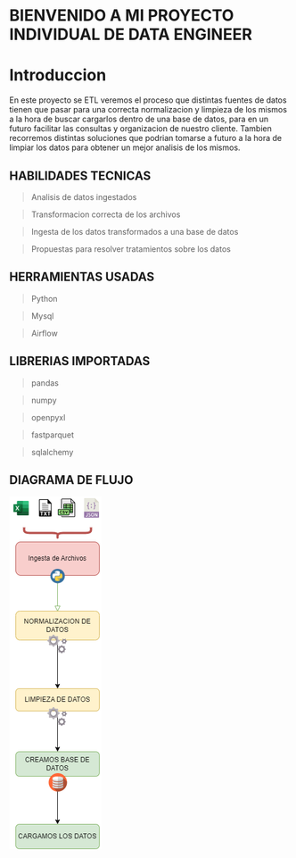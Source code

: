 # BIENVENIDO A MI PROYECTO INDIVIDUAL DE DATA ENGINEER

# Introduccion

En este proyecto se ETL veremos el proceso que distintas fuentes de datos tienen que pasar para una correcta normalizacion y limpieza de los mismos a la hora de buscar cargarlos dentro de una base de datos, para en un futuro facilitar las consultas y organizacion de nuestro cliente.
Tambien recorremos distintas soluciones que podrian tomarse a futuro a la hora de limpiar los datos para obtener un mejor analisis de los mismos.

## HABILIDADES TECNICAS
> Analisis de datos ingestados <br />

> Transformacion correcta de los archivos <br />

> Ingesta de los datos transformados a una base de datos <br />

> Propuestas para resolver tratamientos sobre los datos

## HERRAMIENTAS USADAS
> Python <br />

> Mysql <br />

> Airflow

## LIBRERIAS IMPORTADAS
> pandas <br />

> numpy <br />

> openpyxl <br />

> fastparquet <br />

> sqlalchemy <br />

## DIAGRAMA DE FLUJO

![Alt](/Diagrama/Diagrama.png)
